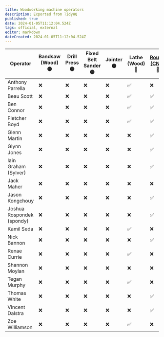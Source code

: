 ```yaml
---
title: Woodworking machine operators
description: Exported from TidyHQ
published: true
date: 2024-01-05T11:12:04.524Z
tags: official, external
editor: markdown
dateCreated: 2024-01-05T11:12:04.524Z
---
```


| Operator | Bandsaw (Wood) 🟡| Drill Press 🟡| Fixed Belt Sander 🟡| Jointer 🟡| Lathe (Wood) 🔴| [Router (CNC)](/tools/cnc/swarf/swarfomat) 🔴| Router (Table) 🟡| Sander (Spindle) 🟡| Saw (Mitre) 🟡| Saw (Table) 🟡| Thicknesser 🟡| 
| --- | --- | --- | --- | --- | --- | --- | --- | --- | --- | --- | --- |
| Anthony Parrella | ❌ | ❌ | ❌ | ❌ | ✅ | ❌ | ❌ | ❌ | ❌ | ❌ | ❌ | 
| Beau Scott | ❌ | ❌ | ❌ | ❌ | ✅ | ✅ | ❌ | ❌ | ❌ | ❌ | ❌ | 
| Ben Connor | ❌ | ❌ | ❌ | ❌ | ✅ | ✅ | ❌ | ❌ | ❌ | ❌ | ❌ | 
| Fletcher Boyd | ❌ | ❌ | ❌ | ❌ | ✅ | ✅ | ❌ | ❌ | ❌ | ❌ | ❌ | 
| Glenn Martin | ❌ | ❌ | ❌ | ❌ | ❌ | ✅ | ❌ | ❌ | ❌ | ❌ | ❌ | 
| Glynn Jones | ❌ | ❌ | ❌ | ❌ | ❌ | ✅ | ❌ | ❌ | ❌ | ❌ | ❌ | 
| Iain Graham (Sylver) | ❌ | ❌ | ❌ | ❌ | ❌ | ✅ | ❌ | ❌ | ❌ | ❌ | ❌ | 
| Jack Maher | ❌ | ❌ | ❌ | ❌ | ❌ | ❌ | ❌ | ❌ | ❌ | ✅ | ❌ | 
| Jason Kongchouy | ❌ | ❌ | ❌ | ❌ | ❌ | ✅ | ❌ | ❌ | ❌ | ❌ | ❌ | 
| Joshua Rospondek (spondy) | ❌ | ❌ | ❌ | ❌ | ❌ | ✅ | ❌ | ❌ | ❌ | ❌ | ❌ | 
| Kamil Seda | ❌ | ❌ | ❌ | ❌ | ✅ | ❌ | ❌ | ❌ | ❌ | ❌ | ❌ | 
| Nick Bannon | ❌ | ❌ | ❌ | ❌ | ❌ | ✅ | ❌ | ❌ | ❌ | ❌ | ❌ | 
| Renae Currie | ❌ | ❌ | ❌ | ❌ | ✅ | ❌ | ❌ | ❌ | ❌ | ❌ | ❌ | 
| Shannon Moylan | ❌ | ❌ | ❌ | ❌ | ❌ | ❌ | ❌ | ❌ | ❌ | ✅ | ❌ | 
| Tegan Murphy | ❌ | ❌ | ❌ | ❌ | ✅ | ❌ | ❌ | ❌ | ❌ | ❌ | ❌ | 
| Thomas White | ❌ | ❌ | ❌ | ❌ | ❌ | ✅ | ❌ | ❌ | ❌ | ❌ | ❌ | 
| Vincent Dalstra | ❌ | ❌ | ❌ | ❌ | ❌ | ✅ | ❌ | ❌ | ❌ | ❌ | ❌ | 
| Zoe Williamson | ❌ | ❌ | ❌ | ❌ | ✅ | ❌ | ❌ | ❌ | ❌ | ❌ | ❌ | 
